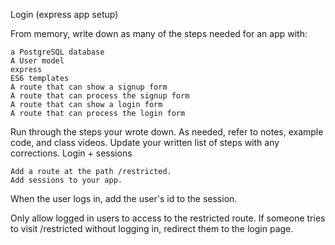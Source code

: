 Login (express app setup)

From memory, write down as many of the steps needed for an app with:

    a PostgreSQL database
    A User model
    express
    ES6 templates
    A route that can show a signup form
    A route that can process the signup form
    A route that can show a login form
    A route that can process the login form

Run through the steps your wrote down. As needed, refer to notes, example code, and class videos. Update your written list of steps with any corrections.
Login + sessions

    Add a route at the path /restricted.
    Add sessions to your app.

When the user logs in, add the user's id to the session.

Only allow logged in users to access to the restricted route. If someone tries to visit /restricted without logging in, redirect them to the login page.